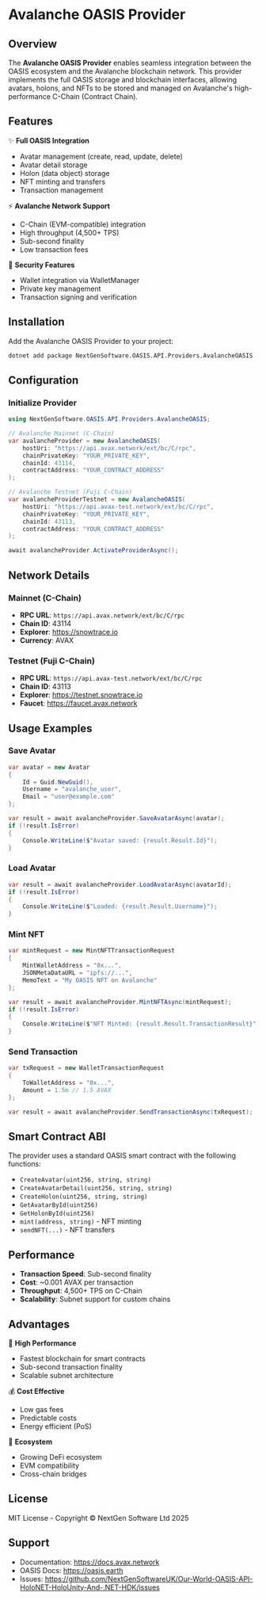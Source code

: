 # Avalanche OASIS Provider

## Overview
The **Avalanche OASIS Provider** enables seamless integration between the OASIS ecosystem and the Avalanche blockchain network. This provider implements the full OASIS storage and blockchain interfaces, allowing avatars, holons, and NFTs to be stored and managed on Avalanche's high-performance C-Chain (Contract Chain).

## Features

✨ **Full OASIS Integration**
- Avatar management (create, read, update, delete)
- Avatar detail storage
- Holon (data object) storage
- NFT minting and transfers
- Transaction management

⚡ **Avalanche Network Support**
- C-Chain (EVM-compatible) integration
- High throughput (4,500+ TPS)
- Sub-second finality
- Low transaction fees

🔐 **Security Features**
- Wallet integration via WalletManager
- Private key management
- Transaction signing and verification

## Installation

Add the Avalanche OASIS Provider to your project:

```bash
dotnet add package NextGenSoftware.OASIS.API.Providers.AvalancheOASIS
```

## Configuration

### Initialize Provider

```csharp
using NextGenSoftware.OASIS.API.Providers.AvalancheOASIS;

// Avalanche Mainnet (C-Chain)
var avalancheProvider = new AvalancheOASIS(
    hostUri: "https://api.avax.network/ext/bc/C/rpc",
    chainPrivateKey: "YOUR_PRIVATE_KEY",
    chainId: 43114,
    contractAddress: "YOUR_CONTRACT_ADDRESS"
);

// Avalanche Testnet (Fuji C-Chain)
var avalancheProviderTestnet = new AvalancheOASIS(
    hostUri: "https://api.avax-test.network/ext/bc/C/rpc",
    chainPrivateKey: "YOUR_PRIVATE_KEY",
    chainId: 43113,
    contractAddress: "YOUR_CONTRACT_ADDRESS"
);

await avalancheProvider.ActivateProviderAsync();
```

## Network Details

### Mainnet (C-Chain)
- **RPC URL**: `https://api.avax.network/ext/bc/C/rpc`
- **Chain ID**: 43114
- **Explorer**: https://snowtrace.io
- **Currency**: AVAX

### Testnet (Fuji C-Chain)
- **RPC URL**: `https://api.avax-test.network/ext/bc/C/rpc`
- **Chain ID**: 43113
- **Explorer**: https://testnet.snowtrace.io
- **Faucet**: https://faucet.avax.network

## Usage Examples

### Save Avatar
```csharp
var avatar = new Avatar
{
    Id = Guid.NewGuid(),
    Username = "avalanche_user",
    Email = "user@example.com"
};

var result = await avalancheProvider.SaveAvatarAsync(avatar);
if (!result.IsError)
{
    Console.WriteLine($"Avatar saved: {result.Result.Id}");
}
```

### Load Avatar
```csharp
var result = await avalancheProvider.LoadAvatarAsync(avatarId);
if (!result.IsError)
{
    Console.WriteLine($"Loaded: {result.Result.Username}");
}
```

### Mint NFT
```csharp
var mintRequest = new MintNFTTransactionRequest
{
    MintWalletAddress = "0x...",
    JSONMetaDataURL = "ipfs://...",
    MemoText = "My OASIS NFT on Avalanche"
};

var result = await avalancheProvider.MintNFTAsync(mintRequest);
if (!result.IsError)
{
    Console.WriteLine($"NFT Minted: {result.Result.TransactionResult}");
}
```

### Send Transaction
```csharp
var txRequest = new WalletTransactionRequest
{
    ToWalletAddress = "0x...",
    Amount = 1.5m // 1.5 AVAX
};

var result = await avalancheProvider.SendTransactionAsync(txRequest);
```

## Smart Contract ABI

The provider uses a standard OASIS smart contract with the following functions:
- `CreateAvatar(uint256, string, string)`
- `CreateAvatarDetail(uint256, string, string)`
- `CreateHolon(uint256, string, string)`
- `GetAvatarById(uint256)`
- `GetHolonById(uint256)`
- `mint(address, string)` - NFT minting
- `sendNFT(...)` - NFT transfers

## Performance

- **Transaction Speed**: Sub-second finality
- **Cost**: ~0.001 AVAX per transaction
- **Throughput**: 4,500+ TPS on C-Chain
- **Scalability**: Subnet support for custom chains

## Advantages

🚀 **High Performance**
- Fastest blockchain for smart contracts
- Sub-second transaction finality
- Scalable subnet architecture

💰 **Cost Effective**
- Low gas fees
- Predictable costs
- Energy efficient (PoS)

🔗 **Ecosystem**
- Growing DeFi ecosystem
- EVM compatibility
- Cross-chain bridges

## License
MIT License - Copyright © NextGen Software Ltd 2025

## Support
- Documentation: https://docs.avax.network
- OASIS Docs: https://oasis.earth
- Issues: https://github.com/NextGenSoftwareUK/Our-World-OASIS-API-HoloNET-HoloUnity-And-.NET-HDK/issues

